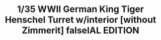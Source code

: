 ---
layout: product
title: "1/35 WWII German King Tiger Henschel Turret w/interior [without Zimmerit] falseIAL EDITION"
price: "6500" 
desc: "Maketa"
img_path: "/assets/img/TAKO2073S.jpg"
brand: "N/A"
available: false
special_offer: false
new: false
soon: false
cat: "010000"
subcat: "010200"
subsubcat: "0N/A"
sifra: "TAKO2073S"
---